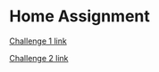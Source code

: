 # Home Assignment 


[Challenge 1 link](./sub_challenge1.md)


[Challenge 2 link](./sub_challenge2.md)


